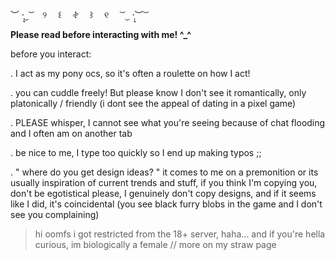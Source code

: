 ︶ ·̩͙⏝ ͝ 　୨　 ꒰ 　𖤝 　꒱ 　୧ 　 ͝ ⏝ ·̩͙︶ ͝

**Please read before interacting with me! ^_^**

before you interact: 

. I act as my pony ocs, so it's often a roulette on how I act!
  
. you can cuddle freely! But please know I don't see it romantically, only platonically / friendly (i dont see the appeal of dating in a pixel game)

. PLEASE whisper, I cannot see what you're seeing because of chat flooding and I often am on another tab

. be nice to me, I type too quickly so I end up making typos ;;

. " where do you get design ideas? " it comes to me on a premonition or its usually inspiration of current trends and stuff, if you think I'm copying you, don't be egotistical please, I genuinely don't copy designs, and if it seems like I did, it's coincidental (you see black furry blobs in the game and I don't see you complaining)


> hi oomfs i got restricted from the 18+ server, haha... and if you're hella curious, im biologically a female // more on my straw page
